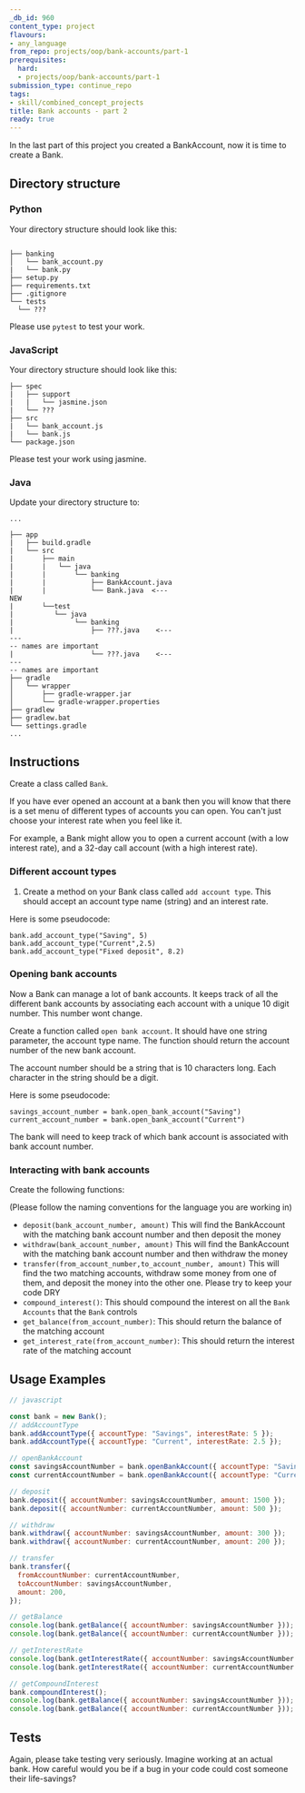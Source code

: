 ```yaml
---
_db_id: 960
content_type: project
flavours:
- any_language
from_repo: projects/oop/bank-accounts/part-1
prerequisites:
  hard:
  - projects/oop/bank-accounts/part-1
submission_type: continue_repo
tags:
- skill/combined_concept_projects
title: Bank accounts - part 2
ready: true
---
```



In the last part of this project you created a BankAccount, now it is time to create a Bank.

## Directory structure

### Python

Your directory structure should look like this:

```

├── banking
│   └── bank_account.py
|   └── bank.py
├── setup.py
├── requirements.txt
├── .gitignore
└── tests
  └── ???

```

Please use `pytest` to test your work.

### JavaScript

Your directory structure should look like this:

```
├── spec
|   ├── support
|   |   └── jasmine.json
|   └── ???
├── src
|   └── bank_account.js
|   └── bank.js
└── package.json
```

Please test your work using jasmine.

### Java

Update your directory structure to:

```
...

├── app
|   ├── build.gradle
|   └── src
|       ├── main
|       |   └── java
|       |       └── banking
|       |           ├── BankAccount.java
|       |           └── Bank.java  <---
NEW
|       └──test
|          └── java
|               └── banking
|                   ├── ???.java    <---
---
-- names are important
|                   └── ???.java    <---
---
-- names are important
├── gradle
│   └── wrapper
│       ├── gradle-wrapper.jar
│       └── gradle-wrapper.properties
├── gradlew
├── gradlew.bat
└── settings.gradle
...
```

## Instructions

Create a class called `Bank`.

If you have ever opened an account at a bank then you will know that there is a set menu of different types of accounts you can open. You can't just choose your interest rate when you feel like it.

For example, a Bank might allow you to open a current account (with a low interest rate), and a 32-day call account (with a high interest rate).

### Different account types

1. Create a method on your Bank class called `add account type`. This should accept an account type name (string) and an interest rate.

Here is some pseudocode:

```
bank.add_account_type("Saving", 5)
bank.add_account_type("Current",2.5)
bank.add_account_type("Fixed deposit", 8.2)
```

### Opening bank accounts

Now a Bank can manage a lot of bank accounts. It keeps track of all the different bank accounts by associating each account with a unique 10 digit number. This number wont change.

Create a function called `open bank account`. It should have one string parameter, the account type name. The function should return the account number of the new bank account.

The account number should be a string that is 10 characters long. Each character in the string should be a digit.

Here is some pseudocode:

```
savings_account_number = bank.open_bank_account("Saving")
current_account_number = bank.open_bank_account("Current")
```

The bank will need to keep track of which bank account is associated with bank account number.

### Interacting with bank accounts

Create the following functions:

(Please follow the naming conventions for the language you are working in)

- `deposit(bank_account_number, amount)` This will find the BankAccount with the matching bank account number and then deposit the money
- `withdraw(bank_account_number, amount)` This will find the BankAccount with the matching bank account number and then withdraw the money
- `transfer(from_account_number,to_account_number, amount)` This will find the two matching accounts, withdraw some money from one of them, and deposit the money into the other one. Please try to keep your code DRY
- `compound_interest()`: This should compound the interest on all the `Bank Accounts` that the `Bank` controls
- `get_balance(from_account_number)`: This should return the balance of the matching account
- `get_interest_rate(from_account_number)`: This should return the interest rate of the matching account

## Usage Examples

```js
// javascript

const bank = new Bank();
// addAccountType
bank.addAccountType({ accountType: "Savings", interestRate: 5 });
bank.addAccountType({ accountType: "Current", interestRate: 2.5 });

// openBankAccount
const savingsAccountNumber = bank.openBankAccount({ accountType: "Savings" }); // should return a 10 digit account number string
const currentAccountNumber = bank.openBankAccount({ accountType: "Current" }); // - - - 10 digit account number string

// deposit
bank.deposit({ accountNumber: savingsAccountNumber, amount: 1500 });
bank.deposit({ accountNumber: currentAccountNumber, amount: 500 });

// withdraw
bank.withdraw({ accountNumber: savingsAccountNumber, amount: 300 });
bank.withdraw({ accountNumber: currentAccountNumber, amount: 200 });

// transfer
bank.transfer({
  fromAccountNumber: currentAccountNumber,
  toAccountNumber: savingsAccountNumber,
  amount: 200,
});

// getBalance
console.log(bank.getBalance({ accountNumber: savingsAccountNumber })); // should return 1400.00
console.log(bank.getBalance({ accountNumber: currentAccountNumber })); // should return 100.00

// getInterestRate
console.log(bank.getInterestRate({ accountNumber: savingsAccountNumber })); // should return 5
console.log(bank.getInterestRate({ accountNumber: currentAccountNumber })); // should return 2.5

// getCompoundInterest
bank.compoundInterest();
console.log(bank.getBalance({ accountNumber: savingsAccountNumber })); // should return 1405.83
console.log(bank.getBalance({ accountNumber: currentAccountNumber })); // should return 100.21
```

## Tests

Again, please take testing very seriously. Imagine working at an actual bank. How careful would you be if a bug in your code could cost someone their life-savings?